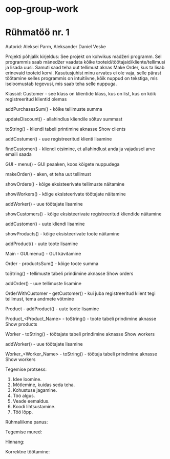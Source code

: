 # oop-group-work

# Rühmatöö nr. 1

Autorid: Aleksei Parm, Aleksander Daniel Veske

Projekti põhjalik kirjeldus:
See projekt on kohvikus mädžeri programm.
Sel programmis saab mänedžer vaadata kõike tooteid/töötajaid/kliente/tellimusi ja lisada uusi.
Samuti saad teha uut tellimust aknas Make Order, kus ta lisab erinevaid tooteid korvi.
Kasutusjuhist minu arvates ei ole vaja, selle pärast töötamine selles programmis on intuitiivne, kõik nuppud on tekstiga, mis iseloomustab tegevusi, mis saab teha selle nuppuga.

Klassid:
Customer - see klass on klientide klass, kus on list, kus on kõik registreeritud klientid olemas

addPurchasesSum() - kõike tellimuste summa

updateDiscount() - allahindlus kliendile sõltuv summast

toString() - kliendi tabeli printimine aknasse Show clients

addCostumer() - uue registreeritud klienti lisamine

findCustomer() - kliendi otsimine, et allahindlust anda ja vajadusel arve emaili saada


GUI -
menu() - GUI peaaken, koos kõigete nuppudega

makeOrder() - aken, et teha uut tellimust

showOrders() - kõige eksisteerivate tellimuste näitamine

showWorkers() - kõige eksisteerivate töötajate näitamine

addWorker() - uue töötajate lisamine

showCustomers() - kõige eksisteerivate registreeritud kliendide näitamine

addCustomer() - uute kliendi lisamine

showProducts() - kõige eksisteerivate toote näitamine

addProduct() - uute toote lisamine

Main -
GUI.menu() - GUI kävitamine

Order -
productsSum() - kõige toote summa

toString() -  tellimuste tabeli prindimine aknasse Show orders

addOrder() - uue tellimuste lisamine

OrderWithCustomer -
getCustomer() - kui juba registreeritud klient tegi tellimust, tema andmete võtmine

Product -
addProduct() - uute toote lisamine

Product_<Product_Name> -
toString() - toote tabeli prindimine aknasse Show products

Worker -
toString() - töötajate tabeli prindimine aknasse Show workers

addWorker() - uue töötajate lisamine

Worker_<Worker_Name> -
toString() - töötaja tabeli prindimine aknasse Show workers

Tegemise protsess:
1. Idee loomine.
2. Mõtlemine, kuidas seda teha.
3. Kohustuse jagamine.
4. Töö algus.
5. Veade eemaldus.
6. Koodi lihtsustamine.
7. Töö lõpp.

Rühmaliikme panus:

Tegemise mured:

Hinnang:

Korrektne töötamine:
